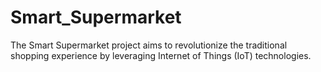 # Smart_Supermarket
The Smart Supermarket project aims to revolutionize the traditional shopping experience by leveraging Internet of Things (IoT) technologies.
